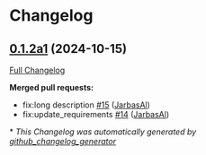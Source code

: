 # Changelog

## [0.1.2a1](https://github.com/OpenVoiceOS/ovos-skill-alerts/tree/0.1.2a1) (2024-10-15)

[Full Changelog](https://github.com/OpenVoiceOS/ovos-skill-alerts/compare/V0.0.1...0.1.2a1)

**Merged pull requests:**

- fix:long description [\#15](https://github.com/OpenVoiceOS/ovos-skill-alerts/pull/15) ([JarbasAl](https://github.com/JarbasAl))
- fix:update\_requirements [\#14](https://github.com/OpenVoiceOS/ovos-skill-alerts/pull/14) ([JarbasAl](https://github.com/JarbasAl))



\* *This Changelog was automatically generated by [github_changelog_generator](https://github.com/github-changelog-generator/github-changelog-generator)*
